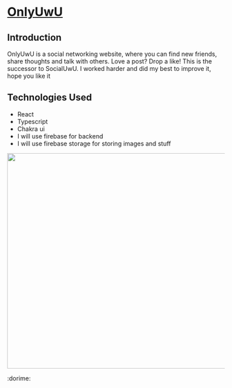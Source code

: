 # [OnlyUwU](https://onlyuwu.netlify.app/)

## Introduction
OnlyUwU is a social networking website, where you can find new friends, share thoughts and talk with others. Love a post? Drop a like! This is the successor to SocialUwU. I worked harder and did my best to improve it, hope you like it

## Technologies Used
- React
- Typescript
- Chakra ui
- I will use firebase for backend
- I will use firebase storage for storing images and stuff

<img src = "https://github.com/VarunLanjhara/OnlyUwU/blob/main/public/bgig.png" alt = "" width = "1100px" height = "500px">

:dorime:
